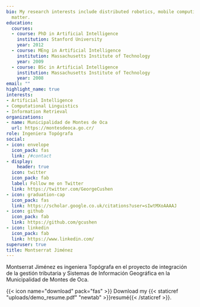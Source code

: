```yaml
---
bio: My research interests include distributed robotics, mobile computing and programmable
  matter.
education:
  courses:
  - course: PhD in Artificial Intelligence
    institution: Stanford University
    year: 2012
  - course: MEng in Artificial Intelligence
    institution: Massachusetts Institute of Technology
    year: 2009
  - course: BSc in Artificial Intelligence
    institution: Massachusetts Institute of Technology
    year: 2008
email: ""
highlight_name: true
interests:
- Artificial Intelligence
- Computational Linguistics
- Information Retrieval
organizations:
- name: Municipalidad de Montes de Oca
  url: https://montesdeoca.go.cr/
role: Ingeniera Topógrafa
social:
- icon: envelope
  icon_pack: fas
  link: /#contact
- display:
    header: true
  icon: twitter
  icon_pack: fab
  label: Follow me on Twitter
  link: https://twitter.com/GeorgeCushen
- icon: graduation-cap
  icon_pack: fas
  link: https://scholar.google.co.uk/citations?user=sIwtMXoAAAAJ
- icon: github
  icon_pack: fab
  link: https://github.com/gcushen
- icon: linkedin
  icon_pack: fab
  link: https://www.linkedin.com/
superuser: true
title: Montserrat Jiménez
---
```


Montserrat Jiménez es ingeniera Topógrafa en el proyecto de integración de la gestión tributaria y Sistemas de Información Geográfica en la Municipalidad de Montes de Oca.

{{< icon name="download" pack="fas" >}} Download my {{< staticref "uploads/demo_resume.pdf" "newtab" >}}resumé{{< /staticref >}}.
